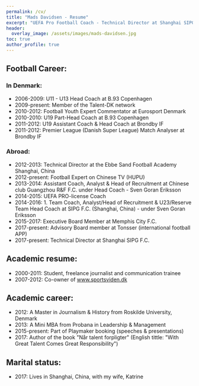 ```yaml
---
permalink: /cv/
title: "Mads Davidsen - Resume"
excerpt: "UEFA Pro Football Coach - Technical Director at Shanghai SIPG F.C. (China) - Author of With Great Talent Comes Great Responsibility - Key note speaker"
header:
  overlay_image: /assets/images/mads-davidsen.jpg
toc: true
author_profile: true
---
```


## Football Career:

### In Denmark:

- 2006-2009: U11 - U13 Head Coach at B.93 Copenhagen
- 2009-present: Member of the Talent-DK network
- 2010-2012: Football Youth Expert Commentator at Eurosport Denmark
- 2010-2010: U19 Part-Head Coach at B.93 Copenhagen
- 2011-2012: U19 Assistant Coach & Head Coach at Brondby IF
- 2011-2012: Premier League (Danish Super League) Match Analyser at Brondby IF

### Abroad:

- 2012-2013: Technical Director at the Ebbe Sand Football Academy Shanghai, China
- 2012-present: Football Expert on Chinese TV (HUPU)
- 2013-2014: Assistant Coach, Analyst & Head of Recruitment at Chinese club Guangzhou R&F F.C. under Head Coach - Sven Goran Eriksson
- 2014-2015: UEFA PRO-license Coach
- 2014-2016: 1. Team Coach, Analyst/Head of Recruitment & U23/Reserve Team Head Coach at SIPG F.C. (Shanghai, China) - under Sven Goran Eriksson
- 2015-2017: Executive Board Member at Memphis City F.C.
- 2017-present: Advisory Board member at Tonsser (international football APP)
- 2017-present: Technical Director at Shanghai SIPG F.C.

## Academic resume:

- 2000-2011: Student, freelance journalist and communication trainee 
- 2007-2012: Co-owner of www.sportsviden.dk

## Academic career:

- 2012: A Master in Journalism & History from Roskilde University, Denmark
- 2013: A Mini MBA from Probana in Leadership & Management
- 2015-present: Part of Playmaker booking (speeches & presentations)
- 2017: Author of the book "Når talent forpligter" (English tittle: "With Great Talent Comes Great Responsibility")

## Marital status:

- 2017: Lives in Shanghai, China, with my wife, Katrine
